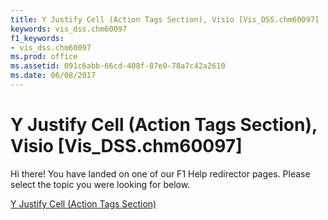```yaml
---
title: Y Justify Cell (Action Tags Section), Visio [Vis_DSS.chm60097]
keywords: vis_dss.chm60097
f1_keywords:
- vis_dss.chm60097
ms.prod: office
ms.assetid: 091c6abb-66cd-408f-87e0-78a7c42a2610
ms.date: 06/08/2017
---
```



# Y Justify Cell (Action Tags Section), Visio [Vis_DSS.chm60097]

Hi there! You have landed on one of our F1 Help redirector pages. Please select the topic you were looking for below.

[Y Justify Cell (Action Tags Section)](http://msdn.microsoft.com/library/27042b62-7623-95d7-7e10-f589d74605c7%28Office.15%29.aspx)

